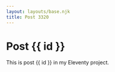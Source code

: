 ```yaml
---
layout: layouts/base.njk
title: Post 3320
---
```


# Post {{ id }}

This is post {{ id }} in my Eleventy project.
